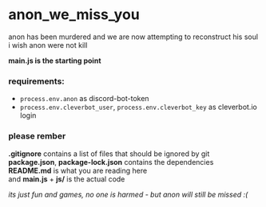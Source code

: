 # anon_we_miss_you
 anon has been murdered and we are now attempting to reconstruct his soul   
 i wish anon were not kill

 **main.js is the starting point** 
### requirements:
 - `process.env.anon` as discord-bot-token
 - `process.env.cleverbot_user`, `process.env.cleverbot_key` as cleverbot.io login

### please rember  
**.gitignore** contains a list of files that should be ignored by git  
**package.json**, **package-lock.json** contains the dependencies  
**README.md** is what you are reading here   
and **main.js** + **js/** is the actual code  

*its just fun and games, no one is harmed - but anon will still be missed :(*
